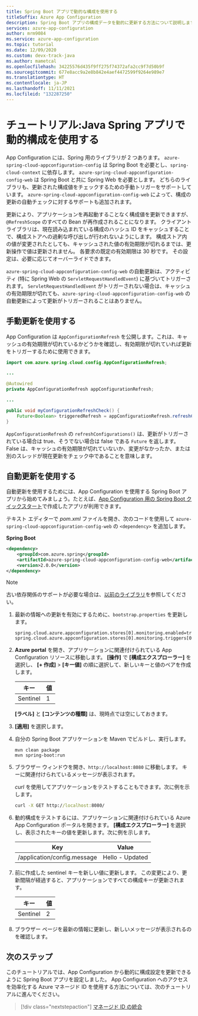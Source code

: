 ```yaml
---
title: Spring Boot アプリで動的な構成を使用する
titleSuffix: Azure App Configuration
description: Spring Boot アプリの構成データを動的に更新する方法について説明します
services: azure-app-configuration
author: mrm9084
ms.service: azure-app-configuration
ms.topic: tutorial
ms.date: 12/09/2020
ms.custom: devx-track-java
ms.author: mametcal
ms.openlocfilehash: 34225576d435f9ff275f74372afa2cc9f7d50b9f
ms.sourcegitcommit: 677e8acc9a2e8b842e4aef4472599f9264e989e7
ms.translationtype: HT
ms.contentlocale: ja-JP
ms.lasthandoff: 11/11/2021
ms.locfileid: "132287250"
---
```

# <a name="tutorial-use-dynamic-configuration-in-a-java-spring-app"></a>チュートリアル:Java Spring アプリで動的構成を使用する

App Configuration には、Spring  用のライブラリが 2 つあります。 `azure-spring-cloud-appconfiguration-config` は Spring Boot を必要とし、`spring-cloud-context` に依存します。 `azure-spring-cloud-appconfiguration-config-web` は Spring Boot と共に Spring Web を必要とします。 どちらのライブラリも、更新された構成値をチェックするための手動トリガーをサポートしています。 `azure-spring-cloud-appconfiguration-config-web` によって、構成の更新の自動チェックに対するサポートも追加されます。

更新により、アプリケーションを再起動することなく構成値を更新できますが、`@RefreshScope` のすべての Bean が再作成されることになります。 クライアント ライブラリは、現在読み込まれている構成のハッシュ ID をキャッシュすることで、構成ストアへの過剰な呼び出しが行われないようにします。 構成ストア内の値が変更されたとしても、キャッシュされた値の有効期限が切れるまでは、更新操作で値は更新されません。 各要求の既定の有効期限は 30 秒です。 その設定は、必要に応じてオーバーライドできます。

`azure-spring-cloud-appconfiguration-config-web` の自動更新は、アクティビティ (特に Spring Web の `ServletRequestHandledEvent`) に基づいてトリガーされます。 `ServletRequestHandledEvent` がトリガーされない場合は、キャッシュの有効期限が切れても、`azure-spring-cloud-appconfiguration-config-web` の自動更新によって更新がトリガーされることはありません。

## <a name="use-manual-refresh"></a>手動更新を使用する

App Configuration は `AppConfigurationRefresh` を公開します。これは、キャッシュの有効期限が切れているかどうかを確認し、有効期限が切れていれば更新をトリガーするために使用できます。

```java
import com.azure.spring.cloud.config.AppConfigurationRefresh;

...

@Autowired
private AppConfigurationRefresh appConfigurationRefresh;

...

public void myConfigurationRefreshCheck() {
    Future<Boolean> triggeredRefresh = appConfigurationRefresh.refreshConfigurations();
}
```

`AppConfigurationRefresh` の `refreshConfigurations()` は、更新がトリガーされている場合は true、そうでない場合は false である `Future` を返します。 False は、キャッシュの有効期限が切れていないか、変更がなかったか、または別のスレッドが現在更新をチェック中であることを意味します。

## <a name="use-automated-refresh"></a>自動更新を使用する

自動更新を使用するためには、App Configuration を使用する Spring Boot アプリから始めてみましょう。たとえば、[App Configuration 用の Spring Boot クイックスタート](quickstart-java-spring-app.md)で作成したアプリが利用できます。

テキスト エディターで *pom.xml* ファイルを開き、次のコードを使用して `azure-spring-cloud-appconfiguration-config-web` の `<dependency>` を追加します。

**Spring Boot**

```xml
<dependency>
    <groupId>com.azure.spring</groupId>
    <artifactId>azure-spring-cloud-appconfiguration-config-web</artifactId>
    <version>2.0.0</version>
</dependency>
```

> [!NOTE]
> 古い依存関係のサポートが必要な場合は、[以前のライブラリ](https://github.com/Azure/azure-sdk-for-java/blob/spring-cloud-starter-azure-appconfiguration-config_1.2.9/sdk/appconfiguration/spring-cloud-starter-azure-appconfiguration-config/README.md)を参照してください。

1. 最新の情報への更新を有効にするために、`bootstrap.properties` を更新します。

    ```properties
    spring.cloud.azure.appconfiguration.stores[0].monitoring.enabled=true
    spring.cloud.azure.appconfiguration.stores[0].monitoring.triggers[0].key=sentinel
    ```

1. **Azure portal** を開き、アプリケーションに関連付けられている App Configuration リソースに移動します。 **[操作]** で **[構成エクスプローラー]** を選択し、 **[+ 作成]**  >  **[キー値]** の順に選択して、新しいキーと値のペアを作成します。

    | キー | 値 |
    |---|---|
    | Sentinel | 1 |

    **[ラベル]** と **[コンテンツの種類]** は、現時点では空にしておきます。

1. **[適用]** を選択します。

1. 自分の Spring Boot アプリケーションを Maven でビルドし、実行します。

    ```shell
    mvn clean package
    mvn spring-boot:run
    ```

1. ブラウザー ウィンドウを開き、`http://localhost:8080` に移動します。  キーに関連付けられているメッセージが表示されます。

    *curl* を使用してアプリケーションをテストすることもできます。次に例を示します。

    ```cmd
    curl -X GET http://localhost:8080/
    ```

1. 動的構成をテストするには、アプリケーションに関連付けられている Azure App Configuration ポータルを開きます。 **[構成エクスプローラー]** を選択し、表示されたキーの値を更新します。次に例を示します。

    | Key | Value |
    |---|---|
    | /application/config.message | Hello - Updated |

1. 前に作成した sentinel キーを新しい値に更新します。 この変更により、更新間隔が経過すると、アプリケーションですべての構成キーが更新されます。

    | キー | 値 |
    |---|---|
    | Sentinel | 2 |

1. ブラウザー ページを最新の情報に更新し、新しいメッセージが表示されるのを確認します。

## <a name="next-steps"></a>次のステップ

このチュートリアルでは、App Configuration から動的に構成設定を更新できるように Spring Boot アプリを設定しました。 App Configuration へのアクセスを効率化する Azure マネージド ID を使用する方法については、次のチュートリアルに進んでください。

> [!div class="nextstepaction"]
> [マネージド ID の統合](./howto-integrate-azure-managed-service-identity.md)
